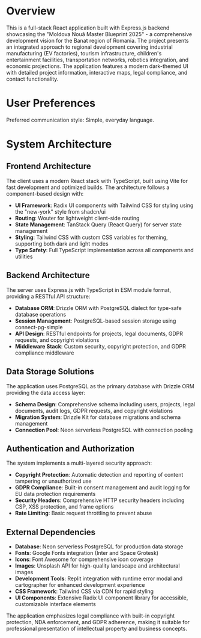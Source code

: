 # Overview

This is a full-stack React application built with Express.js backend showcasing the "Moldova Nouă Master Blueprint 2025" - a comprehensive development vision for the Banat region of Romania. The project presents an integrated approach to regional development covering industrial manufacturing (EV factories), tourism infrastructure, children's entertainment facilities, transportation networks, robotics integration, and economic projections. The application features a modern dark-themed UI with detailed project information, interactive maps, legal compliance, and contact functionality.

# User Preferences

Preferred communication style: Simple, everyday language.

# System Architecture

## Frontend Architecture
The client uses a modern React stack with TypeScript, built using Vite for fast development and optimized builds. The architecture follows a component-based design with:

- **UI Framework**: Radix UI components with Tailwind CSS for styling using the "new-york" style from shadcn/ui
- **Routing**: Wouter for lightweight client-side routing
- **State Management**: TanStack Query (React Query) for server state management
- **Styling**: Tailwind CSS with custom CSS variables for theming, supporting both dark and light modes
- **Type Safety**: Full TypeScript implementation across all components and utilities

## Backend Architecture
The server uses Express.js with TypeScript in ESM module format, providing a RESTful API structure:

- **Database ORM**: Drizzle ORM with PostgreSQL dialect for type-safe database operations
- **Session Management**: PostgreSQL-based session storage using connect-pg-simple
- **API Design**: RESTful endpoints for projects, legal documents, GDPR requests, and copyright violations
- **Middleware Stack**: Custom security, copyright protection, and GDPR compliance middleware

## Data Storage Solutions
The application uses PostgreSQL as the primary database with Drizzle ORM providing the data access layer:

- **Schema Design**: Comprehensive schema including users, projects, legal documents, audit logs, GDPR requests, and copyright violations
- **Migration System**: Drizzle Kit for database migrations and schema management
- **Connection Pool**: Neon serverless PostgreSQL with connection pooling

## Authentication and Authorization
The system implements a multi-layered security approach:

- **Copyright Protection**: Automatic detection and reporting of content tampering or unauthorized use
- **GDPR Compliance**: Built-in consent management and audit logging for EU data protection requirements
- **Security Headers**: Comprehensive HTTP security headers including CSP, XSS protection, and frame options
- **Rate Limiting**: Basic request throttling to prevent abuse

## External Dependencies

- **Database**: Neon serverless PostgreSQL for production data storage
- **Fonts**: Google Fonts integration (Inter and Space Grotesk)
- **Icons**: Font Awesome for comprehensive icon coverage
- **Images**: Unsplash API for high-quality landscape and architectural images
- **Development Tools**: Replit integration with runtime error modal and cartographer for enhanced development experience
- **CSS Framework**: Tailwind CSS via CDN for rapid styling
- **UI Components**: Extensive Radix UI component library for accessible, customizable interface elements

The application emphasizes legal compliance with built-in copyright protection, NDA enforcement, and GDPR adherence, making it suitable for professional presentation of intellectual property and business concepts.